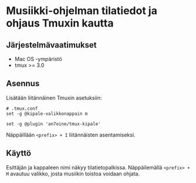 # Musiikki-ohjelman tilatiedot ja ohjaus Tmuxin kautta

## Järjestelmävaatimukset
* Mac OS -ympäristö
* tmux >= 3.0

## Asennus
Lisätään liitännäinen Tmuxin asetuksiin:
```
# .tmux.conf
set -g @kipale-valikkonappain m

set -g @plugin 'an7oine/tmux-kipale'
```
Näppäillään `<prefix> + I` liitännäisten asentamiseksi.

## Käyttö
Esittäjän ja kappaleen nimi näkyy tilatietopalkissa.
Näppäilemällä `<prefix> + M` avautuu valikko, josta musiikin toistoa voidaan ohjata.
